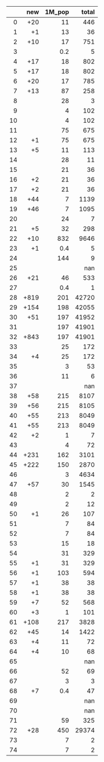 |    |   new |   1M_pop |   total |
|---:|------:|---------:|--------:|
|  0 |   +20 |     11   |     446 |
|  1 |    +1 |     13   |      36 |
|  2 |   +10 |     17   |     751 |
|  3 |       |      0.2 |       5 |
|  4 |   +17 |     18   |     802 |
|  5 |   +17 |     18   |     802 |
|  6 |   +20 |     17   |     785 |
|  7 |   +13 |     87   |     258 |
|  8 |       |     28   |       3 |
|  9 |       |      4   |     102 |
| 10 |       |      4   |     102 |
| 11 |       |     75   |     675 |
| 12 |    +1 |     75   |     675 |
| 13 |    +5 |     11   |     113 |
| 14 |       |     28   |      11 |
| 15 |       |     21   |      36 |
| 16 |    +2 |     21   |      36 |
| 17 |    +2 |     21   |      36 |
| 18 |   +44 |      7   |    1139 |
| 19 |   +46 |      7   |    1095 |
| 20 |       |     24   |       7 |
| 21 |    +5 |     32   |     298 |
| 22 |   +10 |    832   |    9646 |
| 23 |    +1 |      0.4 |       5 |
| 24 |       |    144   |       9 |
| 25 |       |          |     nan |
| 26 |   +21 |     46   |     533 |
| 27 |       |      0.4 |       1 |
| 28 |  +819 |    201   |   42720 |
| 29 |  +154 |    198   |   42055 |
| 30 |   +51 |    197   |   41952 |
| 31 |       |    197   |   41901 |
| 32 |  +843 |    197   |   41901 |
| 33 |       |     25   |     172 |
| 34 |    +4 |     25   |     172 |
| 35 |       |      3   |      53 |
| 36 |       |     11   |       6 |
| 37 |       |          |     nan |
| 38 |   +58 |    215   |    8107 |
| 39 |   +56 |    215   |    8105 |
| 40 |   +55 |    213   |    8049 |
| 41 |   +55 |    213   |    8049 |
| 42 |    +2 |      1   |       7 |
| 43 |       |      4   |      72 |
| 44 |  +231 |    162   |    3101 |
| 45 |  +222 |    150   |    2870 |
| 46 |       |      3   |    4634 |
| 47 |   +57 |     30   |    1545 |
| 48 |       |      2   |       2 |
| 49 |       |      2   |      12 |
| 50 |    +1 |     26   |     107 |
| 51 |       |      7   |      84 |
| 52 |       |      7   |      84 |
| 53 |       |     15   |      18 |
| 54 |       |     31   |     329 |
| 55 |    +1 |     31   |     329 |
| 56 |    +1 |    103   |     594 |
| 57 |    +1 |     38   |      38 |
| 58 |    +1 |     38   |      38 |
| 59 |    +7 |     52   |     568 |
| 60 |    +3 |      1   |     101 |
| 61 |  +108 |    217   |    3828 |
| 62 |   +45 |     14   |    1422 |
| 63 |    +4 |     11   |      72 |
| 64 |    +4 |     10   |      68 |
| 65 |       |          |     nan |
| 66 |       |     52   |      69 |
| 67 |       |      3   |       3 |
| 68 |    +7 |      0.4 |      47 |
| 69 |       |          |     nan |
| 70 |       |          |     nan |
| 71 |       |     59   |     325 |
| 72 |   +28 |    450   |   29374 |
| 73 |       |      7   |       2 |
| 74 |       |      7   |       2 |